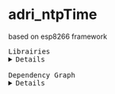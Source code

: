 # adri_ntpTime

based on esp8266 framework

<pre>
Librairies
<details>
adri_ntpTime                    = https://github.com/AdriLighting/adri_ntpTime

esp8266/arduino                 = https://github.com/esp8266/Arduino/tree/master/libraries

TimeLib                         = https://github.com/PaulStoffregen/Time
</details>
Dependency Graph
<details>
|-- [adri_ntpTime] 1.0.0
|   |-- [ESP8266WiFi] 1.0
|   |-- [TimeLib] 1.6</details>
</pre>
